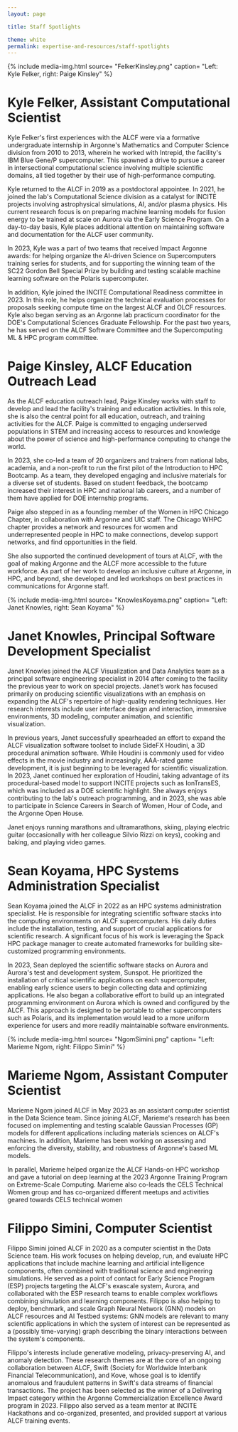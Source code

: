 ```yaml
---
layout: page

title: Staff Spotlights

theme: white
permalink: expertise-and-resources/staff-spotlights
---
```




{% include media-img.html
   source= "FelkerKinsley.png"
   caption= "Left: Kyle Felker, right: Paige Kinsley"
%}
# Kyle Felker, Assistant Computational Scientist

Kyle Felker's first experiences with the ALCF were via a formative undergraduate internship in Argonne's Mathematics and Computer Science division from 2010 to 2013, wherein he worked with Intrepid, the facility's IBM Blue Gene/P supercomputer. This spawned a drive to pursue a career in intersectional computational science involving multiple scientific domains, all tied together by their use of high-performance computing.

Kyle returned to the ALCF in 2019 as a postdoctoral appointee. In 2021, he joined the lab's Computational Science division as a catalyst for INCITE projects involving astrophysical simulations, AI, and/or plasma physics. His current research focus is on preparing machine learning models for fusion energy to be trained at scale on Aurora via the Early Science Program. On a day-to-day basis, Kyle places additional attention on maintaining software and documentation for the ALCF user community.

In 2023, Kyle was a part of two teams that received Impact Argonne awards: for helping organize the AI-driven Science on Supercomputers training series for students, and for supporting the  winning team of the SC22 Gordon Bell Special Prize by building and testing scalable machine learning software on the Polaris supercomputer. 

In addition, Kyle joined the INCITE Computational Readiness committee in 2023. In this role, he helps organize the technical evaluation processes for proposals seeking compute time on the largest ALCF and OLCF resources. Kyle also began serving as an Argonne lab practicum coordinator for the DOE's Computational Sciences Graduate Fellowship. For the past two years, he has served on the ALCF Software Committee and the Supercomputing ML & HPC program committee. 

# Paige Kinsley, ALCF Education Outreach Lead

As the ALCF education outreach lead, Paige Kinsley works with staff to develop and lead the facility's training and education activities. In this role, she is also the central point for all education, outreach, and training activities for the ALCF. Paige is committed to engaging underserved populations in STEM and increasing access to resources and knowledge about the power of science and high-performance computing to change the world.
 
In 2023, she co-led a team of 20 organizers and trainers from national labs, academia, and a non-profit to run the first pilot of the Introduction to HPC Bootcamp. As a team, they developed engaging and inclusive materials for a diverse set of students. Based on student feedback, the bootcamp increased their interest in HPC and national lab careers, and a number of them have applied for DOE internship programs.
 
Paige also stepped in as a founding member of the Women in HPC Chicago Chapter, in collaboration with Argonne and UIC staff. The Chicago WHPC chapter provides a network and resources for women and underrepresented people in HPC to make connections, develop support networks, and find opportunities in the field.
 
She also supported the continued development of tours at ALCF, with the goal of making Argonne and the ALCF more accessible to the future workforce. As part of her work to develop an inclusive culture at Argonne, in HPC, and beyond, she developed and led workshops on best practices in communications for Argonne staff.


{% include media-img.html
   source= "KnowlesKoyama.png"
   caption= "Left: Janet Knowles, right: Sean Koyama"
%}

# Janet Knowles, Principal Software Development Specialist

Janet Knowles joined the ALCF Visualization and Data Analytics team as a principal software engineering specialist in 2014 after coming to the facility the previous year to work on special projects. Janet’s work has focused primarily on producing scientific visualizations with an emphasis on expanding the ALCF's repertoire of high-quality rendering techniques. Her research interests include user interface design and interaction, immersive environments, 3D modeling, computer animation, and scientific visualization.

In previous years, Janet successfully spearheaded an effort to expand the ALCF visualization software toolset to include SideFX Houdini, a 3D procedural animation software. While Houdini is commonly used for video effects in the movie industry and increasingly, AAA-rated game development, it is just beginning to be leveraged for scientific visualization. In 2023, Janet continued her exploration of Houdini, taking advantage of its procedural-based model to support INCITE projects such as IonTransES, which was included as a DOE scientific highlight. She always enjoys contributing to the lab's outreach programming, and in 2023, she was able to participate in Science Careers in Search of Women, Hour of Code, and the Argonne Open House.

Janet enjoys running marathons and ultramarathons, skiing, playing electric guitar (occasionally with her colleague Silvio Rizzi on keys), cooking and baking, and playing video games.


# Sean Koyama, HPC Systems Administration Specialist

Sean Koyama joined the ALCF in 2022 as an HPC systems administration specialist. He is responsible for integrating scientific software stacks into the computing environments on ALCF supercomputers. His daily duties include the installation, testing, and support of crucial applications for scientific research. A significant focus of his work is leveraging the Spack HPC package manager to create automated frameworks for building site-customized programming environments.

In 2023, Sean deployed the scientific software stacks on Aurora and Aurora's test and development system, Sunspot. He prioritized the installation of critical scientific applications on each supercomputer, enabling early science users to begin collecting data and optimizing applications. He also began a collaborative effort to build up an integrated programming environment on Aurora which is owned and configured by the ALCF. This approach is designed to be portable to other supercomputers such as Polaris, and its implementation would lead to a more uniform experience for users and more readily maintainable software environments.


{% include media-img.html
   source= "NgomSimini.png"
   caption= "Left: Marieme Ngom, right: Filippo Simini"
%}

# Marieme Ngom, Assistant Computer Scientist

Marieme Ngom joined ALCF in May 2023 as an assistant computer scientist in the Data Science team. Since joining ALCF,  Marieme's research has been focused on implementing and testing scalable Gaussian Processes (GP) models for different applications including materials sciences on ALCF's machines. In addition, Marieme has been working on assessing and enforcing the diversity, stability, and robustness of Argonne's based ML models. 

In parallel, Marieme helped organize the ALCF Hands-on HPC workshop and gave a tutorial on deep learning at the 2023 Argonne Training Program on Extreme-Scale Computing. Marieme also co-leads the CELS Technical Women group and has co-organized different meetups and activities geared towards CELS technical women

# Filippo Simini, Computer Scientist
Filippo Simini joined ALCF in 2020 as a computer scientist in the Data Science team. His work focuses on helping develop, run, and evaluate HPC applications that include machine learning and artificial intelligence components, often combined with traditional science and engineering simulations. He served as a point of contact for Early Science Program (ESP) projects targeting the ALCF's exascale system, Aurora, and collaborated with the ESP research teams to enable complex workflows combining simulation and learning components. Filippo is also helping to deploy, benchmark, and scale Graph Neural Network (GNN) models on ALCF resources and AI Testbed systems: GNN models are relevant to many scientific applications in which the system of interest can be represented as a (possibly time-varying) graph describing the binary interactions between the system's components. 

Filippo's interests include generative modeling, privacy-preserving AI, and anomaly detection. These research themes are at the core of an ongoing collaboration between ALCF, Swift (Society for Worldwide Interbank Financial Telecommunication), and Kove, whose goal is to identify anomalous and fraudulent patterns in Swift's data streams of financial transactions. The project has been selected as the winner of a Delivering Impact category within the Argonne Commercialization Excellence Award program in 2023. Filippo also served as a team mentor at INCITE Hackathons and co-organized, presented, and provided support at various ALCF training events. 



